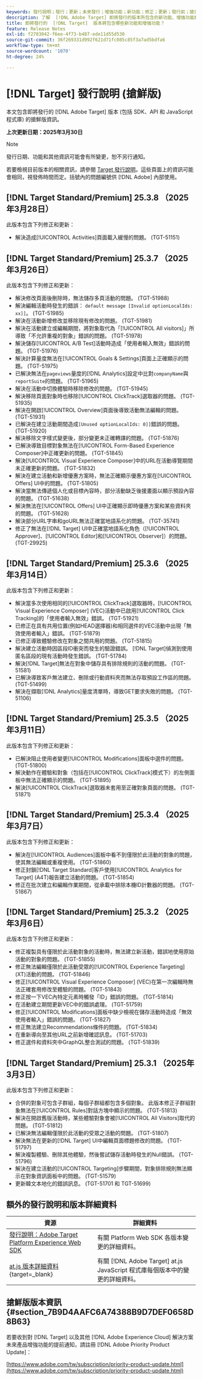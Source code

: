 ```yaml
---
keywords: 發行說明；發行；更新；未來發行；增強功能；新功能；修正；更新；發行前；搶先使用
description: 了解  [!DNL Adobe Target] 即將發行的版本所包含的新功能、增強功能和修正，其中包括 SDK、API 和 JavaScript 程式庫。
title: 即將發行的  [!DNL Target]  版本將包含哪些新功能和增強功能？
feature: Release Notes
exl-id: f2783042-f6ee-4f73-b487-ede11d55d530
source-git-commit: 36f269331d992f621d71fc085c85f3a7ad5bdfa6
workflow-type: tm+mt
source-wordcount: '1070'
ht-degree: 24%

---
```


# [!DNL Target] 發行說明 (搶鮮版)

本文包含即將發行的 [!DNL Adobe Target] 版本 (包括 SDK、API 和 JavaScript 程式庫) 的搶鮮版資訊。

**上次更新日期：2025年3月30日**

>[!NOTE]
>
>發行日期、功能和其他資訊可能會有所變更，恕不另行通知。
>
>若要檢視目前版本的相關資訊，請參閱 [Target 發行說明](release-notes.md)。這些頁面上的資訊可能會相同，視發佈時間而定。括號內的問題編號供 [!DNL Adobe] 內部使用。

## [!DNL Target Standard/Premium] 25.3.8 （2025年3月28日）

此版本包含下列修正和更新：

* 解決造成[!UICONTROL Activities]頁面載入緩慢的問題。 (TGT-51151)

## [!DNL Target Standard/Premium] 25.3.7 （2025年3月26日）

此版本包含下列修正和更新：

* 解決修改頁面後刪除時，無法儲存多頁活動的問題。 (TGT-51988)
* 解決編輯活動時發生的錯誤： `default message [Invalid optionLocalIds: xx]]`。 (TGT-51985)
* 解決在活動新增修改並移除現有修改的問題。 (TGT-51981)
* 解決在活動建立或編輯期間，將對象取代為「[!UICONTROL All visitors]」所導致「不允許重複的對象」錯誤的問題。 (TGT-51978)
* 解決儲存[!UICONTROL A/B Test]活動時造成「使用者輸入無效」錯誤的問題。 (TGT-51976)
* 解決計算量度無法在[!UICONTROL Goals & Settings]頁面上正確顯示的問題。 (TGT-51975)
* 已解決無法在`pageviews`量度的[!DNL Analytics]設定中比對`companyName`與`reportSuite`的問題。 (TGT-51965)
* 解決在活動中切換體驗時移除修改的問題。 (TGT-51945)
* 解決移除頁面對象時也移除[!UICONTROL ClickTrack]選取器的問題。 (TGT-51935)
* 解決在開啟[!UICONTROL Overview]頁面後導致活動無法編輯的問題。 (TGT-51931)
* 已解決在建立活動期間造成`[Unused optionLocalIds: 0]]`錯誤的問題。 (TGT-51920)
* 解決移除文字樣式變更後，部分變更未正確轉譯的問題。 (TGT-51876)
* 已解決導致目標對象無法在[!UICONTROL Form-Based Experience Composer]中正確更新的問題。 (TGT-51845)
* 解決[!UICONTROL Visual Experience Composer]中的URL在活動導覽期間未正確更新的問題。 (TGT-51832)
* 解決在建立活動和新增優惠方案時，無法正確顯示優惠方案在[!UICONTROL Offers] UI中的問題。 (TGT-51805)
* 解決當無法傳遞個人化或目標內容時，部分活動缺乏後援畫面以顯示預設內容的問題。 (TGT-51638)
* 解決無法在[!UICONTROL Offers] UI中正確顯示即時優惠方案和某些資料夾的問題。 (TGT-51628)
* 解決部分URL字串和goURL無法正確當地語系化的問題。 (TGT-35741)
* 修正了無法在[!DNL Target] UI中正確當地語系化角色（[!UICONTROL Approver]、[!UICONTROL Editor]和[!UICONTROL Observer]）的問題。 (TGT-29925)

## [!DNL Target Standard/Premium] 25.3.6 （2025年3月14日）

此版本包含下列修正和更新：

* 解決當多次使用相同的[!UICONTROL ClickTrack]選取器時，[!UICONTROL Visual Experience Composer] (VEC)活動中已啟用[!UICONTROL Click Tracking]的「使用者輸入無效」錯誤。 (TGT-51921)
* 已修正在具有共用位置(例如HEAD選擇器)和相同選件的VEC活動中出現「無效使用者輸入」錯誤。 (TGT-51879)
* 已修正導致體驗修改在對象之間共用的問題。 (TGT-51815)
* 解決建立活動時因區段ID衝突而發生的驗證錯誤。 [!DNL Target]偵測到使用匿名區段的現有活動時發生錯誤。 (TGT-51784)
* 解決[!DNL Target]無法在對象中儲存具有排除規則的活動的問題。 (TGT-51581)
* 已解決導致客戶無法建立、刪除或行動資料夾而無法存取預設工作區的問題。 (TGT-51499)
* 解決在擷取[!DNL Analytics]量度清單時，導致GET要求失敗的問題。 (TGT-51106)

## [!DNL Target Standard/Premium] 25.3.5 （2025年3月11日）

此版本包含下列修正和更新：

* 已解決阻止使用者變更[!UICONTROL Modifications]面板中選件的問題。 (TGT-51800)
* 解決動作在體驗和對象（包括在[!UICONTROL ClickTrack]模式下）的左側面板中無法正確顯示的問題。 (TGT-51895)
* 解決[!UICONTROL ClickTrack]選取器未套用至正確對象頁面的問題。 (TGT-51871)

## [!DNL Target Standard/Premium] 25.3.4 （2025年3月7日）

此版本包含下列修正和更新：

* 解決在[!UICONTROL Audiences]面板中看不到僅限於此活動的對象的問題，使其無法編輯或重複使用。 (TGT-51860)
* 修正封鎖[!DNL Target Standard]客戶使用[!UICONTROL Analytics for Target] (A4T)報告建立活動的問題。 (TGT-51854)
* 修正在批次建立和編輯作業期間，從承載中排除本機ID計數器的問題。 (TGT-51867)

## [!DNL Target Standard/Premium] 25.3.2 （2025年3月6日）

此版本包含下列修正和更新：

* 修正複製具有僅限於此活動對象的活動時，無法建立新活動，錯誤地使用原始活動的對象的問題。 (TGT-51855)
* 修正無法編輯僅限於此活動受眾的[!UICONTROL Experience Targeting] (XT)活動的問題。 (TGT-51846)
* 修正[!UICONTROL Visual Experience Composer] (VEC)在第一次編輯時無法正確套用修改至體驗的問題。 (TGT-51843)
* 修正按一下VEC內特定元素時觸發「ID」錯誤的問題。 (TGT-51814)
* 在活動建立期間更新VEC中的錯誤處理。 (TGT-51759)
* 修正[!UICONTROL Modifications]面板中缺少檢視在儲存活動時造成「無效使用者輸入」錯誤的問題。 (TGT-51827)
* 修正無法建立Recommendations條件的問題。 (TGT-51834)
* 在重新導向至其他URL之前新增確認訊息。 (TGT-51703)
* 修正選件和資料夾中GraphQL整合測試的問題。 (TGT-51839)

## [!DNL Target Standard/Premium] 25.3.1 （2025年3月3日）

此版本包含下列修正和更新：

* 合併的對象可包含子群組，每個子群組都包含多個對象。 此版本修正子群組對象無法在[!UICONTROL Rules]對話方塊中顯示的問題。 (TGT-51813)
* 解決在開啟舊版活動時，某些體驗對象會被[!UICONTROL All Visitors]取代的問題。 (TGT-51812)
* 已解決無法編輯僅限於此活動的受眾之活動的問題。 (TGT-51807)
* 解決無法在更新的[!DNL Target] UI中編輯頁面標題修改的問題。 (TGT-51797)
* 解決複製體驗、刪除其他體驗，然後嘗試儲存活動時發生的Null錯誤。 (TGT-51796)
* 解決在建立活動的[!UICONTROL Targeting]步驟期間，對象排除規則無法顯示在對象資訊面板中的問題。 (TGT-51579)
* 更新韓文本地化的錯誤訊息。 (TGT-51701 和 TGT-51699)

<!-- 
## [!DNL Target Standard/Premium] 24.10.2 (October 21, 2024)

This release contains the following fixes:

* Fixed an issue that prevented [!UICONTROL Recommendations] activities from loading in [!UICONTROL Compose] and [!UICONTROL Browse] modes. (TGT-50709)
* Fixed an issue with the new [[!DNL Google Chrome] [!UICONTROL Visual Editing Helper] extension](/help/main/c-experiences/c-visual-experience-composer/r-troubleshoot-composer/visual-editing-helper-extension.md) that caused a redirect from the [!UICONTROL Visual Experience Composer] (VEC) to the [!UICONTROL Activities Library] after clicking Cancel. Before this fix, customers needed to refresh the [!UICONTROL Activities Library] before being able to create new activities. (TGT-49980)-->

## 額外的發行說明和版本詳細資料

| 資源 | 詳細資料 |
|--- |--- |
| [發行說明：Adobe Target Platform Experience Web SDK](https://experienceleague.adobe.com/docs/experience-platform/edge/release-notes.html?lang=zh-Hant) | 有關 Platform Web SDK 各版本變更的詳細資料。 |
| [at.js 版本詳細資料](https://experienceleague.adobe.com/docs/target-dev/developer/client-side/at-js-implementation/target-atjs-versions.html){target=_blank} | 有關 [!DNL Adobe Target] at.js JavaScript 程式庫每個版本中的變更的詳細資料。 |

## 搶鮮版版本資訊 {#section_7B9D4AAFC6A74388B9D7DEF0658D8B63}

若要收到對 [!DNL Target] 以及其他 [!DNL Adobe Experience Cloud] 解決方案未來產品增強功能的提前通知，請註冊 [!DNL Adobe Priority Product Update]：

[https://www.adobe.com/tw/subscription/priority-product-update.html](https://www.adobe.com/tw/subscription/priority-product-update.html)
